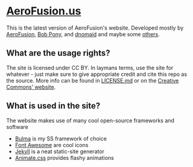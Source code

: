 # [AeroFusion.us](https://aerofusion.us)
This is the latest version of AeroFusion's website. Developed mostly by [AeroFusion](https://aerofusion.us), [Bob Pony](https://bobpony.org), and [dnomaid](https://dnomaid.co.uk) and maybe some [others](https://github.com/aerofusionyt/aerofusion.us/graphs/contributors).

## What are the usage rights?
The site is licensed under CC BY. In laymans terms, use the site for whatever - just make sure to give appropriate credit and cite this repo as the source. More info can be found in [LICENSE.md](LICENSE.md) or on the [Creative Commons' website](https://creativecommons.org/licenses/by/4.0/).

## What is used in the site?
The website makes use of many cool open-source frameworks and software
- [Bulma](https://bulma.io) is my SS framework of choice
- [Font Awesome](https://fontawesome.com/) are cool icons
- [Jekyll](http://jekyllrb.com/) is a neat static-site generator
- [Animate.css](https://daneden.github.io/animate.css/) provides flashy animations
